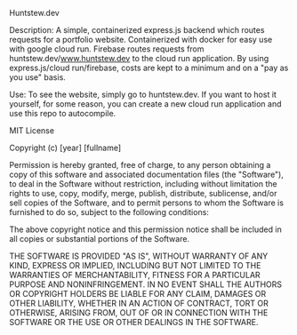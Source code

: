 Huntstew.dev

Description:
A simple, containerized express.js backend which routes requests for a portfolio website. Containerized with docker for easy use with google cloud run. Firebase routes requests from huntstew.dev/www.huntstew.dev to the cloud run application. By using express.js/cloud run/firebase, costs are kept to a minimum and on a "pay as you use" basis.

Use:
To see the website, simply go to huntstew.dev. If you want to host it yourself, for some reason, you can create a new cloud run application and use this repo to autocompile.

MIT License

Copyright (c) [year] [fullname]

Permission is hereby granted, free of charge, to any person obtaining a copy
of this software and associated documentation files (the "Software"), to deal
in the Software without restriction, including without limitation the rights
to use, copy, modify, merge, publish, distribute, sublicense, and/or sell
copies of the Software, and to permit persons to whom the Software is
furnished to do so, subject to the following conditions:

The above copyright notice and this permission notice shall be included in all
copies or substantial portions of the Software.

THE SOFTWARE IS PROVIDED "AS IS", WITHOUT WARRANTY OF ANY KIND, EXPRESS OR
IMPLIED, INCLUDING BUT NOT LIMITED TO THE WARRANTIES OF MERCHANTABILITY,
FITNESS FOR A PARTICULAR PURPOSE AND NONINFRINGEMENT. IN NO EVENT SHALL THE
AUTHORS OR COPYRIGHT HOLDERS BE LIABLE FOR ANY CLAIM, DAMAGES OR OTHER
LIABILITY, WHETHER IN AN ACTION OF CONTRACT, TORT OR OTHERWISE, ARISING FROM,
OUT OF OR IN CONNECTION WITH THE SOFTWARE OR THE USE OR OTHER DEALINGS IN THE
SOFTWARE.
